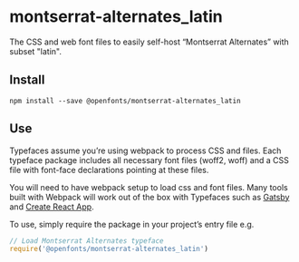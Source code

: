 
# montserrat-alternates_latin

The CSS and web font files to easily self-host “Montserrat Alternates” with subset "latin".

## Install

`npm install --save @openfonts/montserrat-alternates_latin`

## Use

Typefaces assume you’re using webpack to process CSS and files. Each typeface
package includes all necessary font files (woff2, woff) and a CSS file with
font-face declarations pointing at these files.

You will need to have webpack setup to load css and font files. Many tools built
with Webpack will work out of the box with Typefaces such as [Gatsby](https://github.com/gatsbyjs/gatsby)
and [Create React App](https://github.com/facebookincubator/create-react-app).

To use, simply require the package in your project’s entry file e.g.

```javascript
// Load Montserrat Alternates typeface
require('@openfonts/montserrat-alternates_latin')
```
